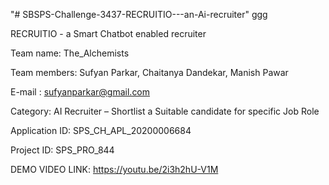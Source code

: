 "# SBSPS-Challenge-3437-RECRUITIO---an-Ai-recruiter" 
ggg

RECRUITIO - a Smart Chatbot enabled recruiter

Team name: The_Alchemists 

Team members: Sufyan Parkar, Chaitanya Dandekar, Manish Pawar

E-mail : sufyanparkar@gmail.com

Category:  AI Recruiter – Shortlist a Suitable candidate for specific Job Role

Application ID: SPS_CH_APL_20200006684

Project ID: SPS_PRO_844 


DEMO VIDEO LINK:  https://youtu.be/2i3h2hU-V1M
